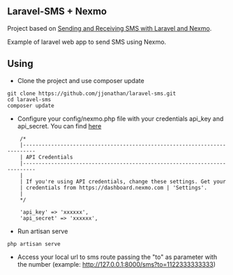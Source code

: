 ## Laravel-SMS + Nexmo

Project based on [Sending and Receiving SMS with Laravel and Nexmo](https://laravel-news.com/sending-receiving-sms-laravel-nexmo).

Example of laravel web app to send SMS using Nexmo.

## Using

- Clone the project and use composer update

```
git clone https://github.com/jjonathan/laravel-sms.git 
cd laravel-sms
composer update
```

- Configure your config/nexmo.php file with your credentials api_key and api_secret. You can find [here](https://dashboard.nexmo.com/getting-started-guide)


```
    /*
    |--------------------------------------------------------------------------
    | API Credentials
    |--------------------------------------------------------------------------
    |
    | If you're using API credentials, change these settings. Get your
    | credentials from https://dashboard.nexmo.com | 'Settings'.
    |
    */

    'api_key' => 'xxxxxx',
    'api_secret' => 'xxxxxx',

```

- Run artisan serve


```
php artisan serve

```

- Access your local url to sms route passing the "to" as parameter with the number (example: http://127.0.0.1:8000/sms?to=1122333333333)
